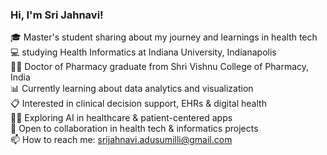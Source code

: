 ### Hi, I'm Sri Jahnavi!
<!-- my self -->

🎓 Master's student sharing about my journey and learnings in health tech<br/>
💻 studying Health Informatics at Indiana University, Indianapolis<br/>
👩‍🎓 Doctor of Pharmacy graduate from Shri Vishnu College of Pharmacy, India<br/>
📊 Currently learning about data analytics and visualization<br/>
📋 Interested in clinical decision support, EHRs & digital health<br/>
👩‍💻 Exploring AI in healthcare & patient-centered apps<br/>
🤝 Open to collaboration in health tech & informatics projects<br/>
📫 How to reach me: srijahnavi.adusumilli@gmail.com<br/>
